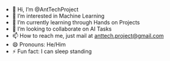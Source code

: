 - 👋 Hi, I’m @AntTechProject
- 👀 I’m interested in Machine Learning
- 🌱 I’m currently learning through Hands on Projects
- 💞️ I’m looking to collaborate on AI Tasks
- 📫 How to reach me, just mail at anttech.project@gmail.com
- 😄 Pronouns: He/Him
- ⚡ Fun fact: I can sleep standing

<!---
AntTechProject/AntTechProject is a ✨ special ✨ repository because its `README.md` (this file) appears on your GitHub profile.
You can click the Preview link to take a look at your changes.
--->
